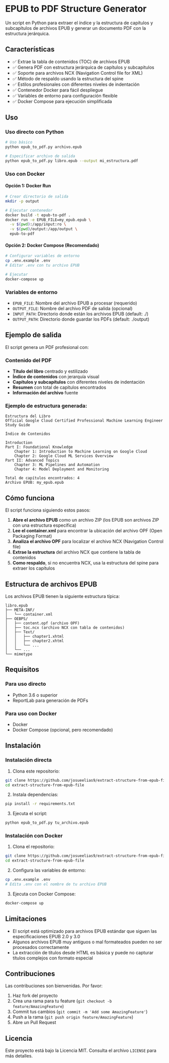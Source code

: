 # EPUB to PDF Structure Generator

Un script en Python para extraer el índice y la estructura de capítulos y subcapítulos de archivos EPUB y generar un documento PDF con la estructura jerárquica.

## Características

- ✅ Extrae la tabla de contenidos (TOC) de archivos EPUB
- ✅ Genera PDF con estructura jerárquica de capítulos y subcapítulos
- ✅ Soporte para archivos NCX (Navigation Control file for XML)
- ✅ Método de respaldo usando la estructura del spine
- ✅ Estilos profesionales con diferentes niveles de indentación
- ✅ Contenedor Docker para fácil despliegue
- ✅ Variables de entorno para configuración flexible
- ✅ Docker Compose para ejecución simplificada

## Uso

### Uso directo con Python

```bash
# Uso básico
python epub_to_pdf.py archivo.epub

# Especificar archivo de salida
python epub_to_pdf.py libro.epub --output mi_estructura.pdf
```

### Uso con Docker

#### Opción 1: Docker Run
```bash
# Crear directorio de salida
mkdir -p output

# Ejecutar contenedor
docker build -t epub-to-pdf .
docker run -e EPUB_FILE=my_epub.epub \
  -v $(pwd):/app/input:ro \
  -v $(pwd)/output:/app/output \
  epub-to-pdf
```

#### Opción 2: Docker Compose (Recomendado)
```bash
# Configurar variables de entorno
cp .env.example .env
# Editar .env con tu archivo EPUB

# Ejecutar
docker-compose up
```

### Variables de entorno

- `EPUB_FILE`: Nombre del archivo EPUB a procesar (requerido)
- `OUTPUT_FILE`: Nombre del archivo PDF de salida (opcional)
- `INPUT_PATH`: Directorio donde están los archivos EPUB (default: ./)
- `OUTPUT_PATH`: Directorio donde guardar los PDFs (default: ./output)

## Ejemplo de salida

El script genera un PDF profesional con:

### Contenido del PDF
- **Título del libro** centrado y estilizado
- **Índice de contenidos** con jerarquía visual
- **Capítulos y subcapítulos** con diferentes niveles de indentación
- **Resumen** con total de capítulos encontrados
- **Información del archivo** fuente

### Ejemplo de estructura generada:
```
Estructura del Libro
Official Google Cloud Certified Professional Machine Learning Engineer Study Guide

Índice de Contenidos

Introduction
Part I: Foundational Knowledge
    Chapter 1: Introduction to Machine Learning on Google Cloud
    Chapter 2: Google Cloud ML Services Overview
Part II: Advanced Topics
    Chapter 3: ML Pipelines and Automation
    Chapter 4: Model Deployment and Monitoring

Total de capítulos encontrados: 4
Archivo EPUB: my_epub.epub
```

## Cómo funciona

El script funciona siguiendo estos pasos:

1. **Abre el archivo EPUB** como un archivo ZIP (los EPUB son archivos ZIP con una estructura específica)
2. **Lee el container.xml** para encontrar la ubicación del archivo OPF (Open Packaging Format)
3. **Analiza el archivo OPF** para localizar el archivo NCX (Navigation Control file)
4. **Extrae la estructura** del archivo NCX que contiene la tabla de contenidos
5. **Como respaldo**, si no encuentra NCX, usa la estructura del spine para extraer los capítulos

## Estructura de archivos EPUB

Los archivos EPUB tienen la siguiente estructura típica:
```
libro.epub
├── META-INF/
│   └── container.xml
├── OEBPS/
│   ├── content.opf (archivo OPF)
│   ├── toc.ncx (archivo NCX con tabla de contenidos)
│   ├── Text/
│   │   ├── chapter1.xhtml
│   │   ├── chapter2.xhtml
│   │   └── ...
│   └── ...
└── mimetype
```

## Requisitos

### Para uso directo
- Python 3.6 o superior
- ReportLab para generación de PDFs

### Para uso con Docker
- Docker
- Docker Compose (opcional, pero recomendado)

## Instalación

### Instalación directa

1. Clona este repositorio:
```bash
git clone https://github.com/josueelias9/extract-structure-from-epub-file.git
cd extract-structure-from-epub-file
```

2. Instala dependencias:
```bash
pip install -r requirements.txt
```

3. Ejecuta el script:
```bash
python epub_to_pdf.py tu_archivo.epub
```

### Instalación con Docker

1. Clona el repositorio:
```bash
git clone https://github.com/josueelias9/extract-structure-from-epub-file.git
cd extract-structure-from-epub-file
```

2. Configura las variables de entorno:
```bash
cp .env.example .env
# Edita .env con el nombre de tu archivo EPUB
```

3. Ejecuta con Docker Compose:
```bash
docker-compose up
```

## Limitaciones

- El script está optimizado para archivos EPUB estándar que siguen las especificaciones EPUB 2.0 y 3.0
- Algunos archivos EPUB muy antiguos o mal formateados pueden no ser procesados correctamente
- La extracción de títulos desde HTML es básica y puede no capturar títulos complejos con formato especial

## Contribuciones

Las contribuciones son bienvenidas. Por favor:

1. Haz fork del proyecto
2. Crea una rama para tu feature (`git checkout -b feature/AmazingFeature`)
3. Commit tus cambios (`git commit -m 'Add some AmazingFeature'`)
4. Push a la rama (`git push origin feature/AmazingFeature`)
5. Abre un Pull Request

## Licencia

Este proyecto está bajo la Licencia MIT. Consulta el archivo `LICENSE` para más detalles.